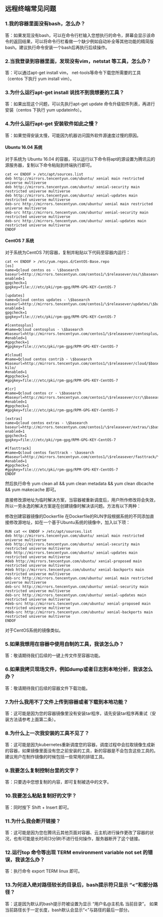 ## 远程终端常见问题

### 1.我的容器里面没有bash，怎么办？
答：如果发现没有bash，可以在命令行栏输入您想执行的命令，屏幕会显示该命令的返回结果，可以将命令行栏看做一个缺少例如自动补全等其他功能的精简版bash。建议执行命令安装一个bash后再执行后续操作。

### 2.当我登录到容器里面，发现没有vim，netstat 等工具，怎么办？
答：可以通过apt-get install vim， net-tools等命令下载您所需要的工具（centos 下执行 yum install vim）。

### 3.为什么运行apt-get install 说找不到我想要的工具？
答：如果出现这个问题，可以先执行apt-get update 命令升级软件列表，再进行安装（centos 下执行 yum updateinfo）。

### 4.为什么运行apt-get 安装软件如此之慢？
答：如果觉得安装太慢，可能因为机器访问国外软件源速度过慢的原因。

#### Ubuntu 16.04 系统
对于系统为 Ubuntu 16.04 的容器，可以运行以下命令将apt的源设置为腾讯云的源服务器，复制以下命令粘贴到终端执行即可。
```shell
cat << ENDOF > /etc/apt/sources.list
deb http://mirrors.tencentyun.com/ubuntu/ xenial main restricted universe multiverse
deb http://mirrors.tencentyun.com/ubuntu/ xenial-security main restricted universe multiverse
deb http://mirrors.tencentyun.com/ubuntu/ xenial-updates main restricted universe multiverse
deb-src http://mirrors.tencentyun.com/ubuntu/ xenial main restricted universe multiverse
deb-src http://mirrors.tencentyun.com/ubuntu/ xenial-security main restricted universe multiverse
deb-src http://mirrors.tencentyun.com/ubuntu/ xenial-updates main restricted universe multiverse
ENDOF
```

#### CentOS 7 系统
对于系统为CentOS 7的容器，复制并粘贴以下代码至容器内运行：
```shell
cat << ENDOF > /etc/yum.repos.d/CentOS-Base.repo
[os]
name=Qcloud centos os - \$basearch
baseurl=http://mirrors.tencentyun.com/centos1/\$releasever/os/\$basearch/
enabled=1
gpgcheck=1
gpgkey=file:///etc/pki/rpm-gpg/RPM-GPG-KEY-CentOS-7

[updates]
name=Qcloud centos updates - \$basearch
baseurl=http://mirrors.tencentyun.com/centos1/\$releasever/updates/\$basearch/
enabled=1
gpgcheck=1
gpgkey=file:///etc/pki/rpm-gpg/RPM-GPG-KEY-CentOS-7

#[centosplus]
#name=Qcloud centosplus - \$basearch
#baseurl=http://mirrors.tencentyun.com/centos1/\$releasever/centosplus/\$basearch/
#enabled=1
#gpgcheck=1
#gpgkey=file:///etc/pki/rpm-gpg/RPM-GPG-KEY-CentOS-7

#[cloud]
#name=Qcloud centos contrib - \$basearch
#baseurl=http://mirrors.tencentyun.com/centos1/\$releasever/cloud/$basearch/openstack-kilo/
#enabled=1
#gpgcheck=1
#gpgkey=file:///etc/pki/rpm-gpg/RPM-GPG-KEY-CentOS-7

#[cr]
#name=Qcloud centos cr - \$basearch
#baseurl=http://mirrors.tencentyun.com/centos1/\$releasever/cr/\$basearch/
#enabled=1
#gpgcheck=1
#gpgkey=file:///etc/pki/rpm-gpg/RPM-GPG-KEY-CentOS-7

[extras]
name=Qcloud centos extras - \$basearch
baseurl=http://mirrors.tencentyun.com/centos1/\$releasever/extras/\$basearch/
enabled=1
gpgcheck=1
gpgkey=file:///etc/pki/rpm-gpg/RPM-GPG-KEY-CentOS-7

#[fasttrack]
#name=Qcloud centos fasttrack - \basearch
#baseurl=http://mirrors.tencentyun.com/centos1/\$releasever/fasttrack/\$basearch/
#enabled=1
#gpgcheck=1
#gpgkey=file:///etc/pki/rpm-gpg/RPM-GPG-KEY-CentOS-7
ENDOF
```
然后执行命令
yum clean all && yum clean metadata && yum clean dbcache && yum makecache
即可。

直接修改源地址为临时解决方案，当容器被重新调度后，用户所作修改将会失效，所以一劳永逸的解决方案是在创建镜像时解决该问题。方法有以下两种：

修改创建容器镜像的Dockerfile
在Dockerfile的RUN字段根据系统的不同添加直接修改源地址，如在一个基于Ubuntu系统的镜像中，加入以下项：

```shell
RUN cat << ENDOF > /etc/apt/sources.list
deb http://mirrors.tencentyun.com/ubuntu/ xenial main restricted universe multiverse
deb http://mirrors.tencentyun.com/ubuntu/ xenial-security main restricted universe multiverse
deb http://mirrors.tencentyun.com/ubuntu/ xenial-updates main restricted universe multiverse
#deb http://mirrors.tencentyun.com/ubuntu/ xenial-proposed main restricted universe multiverse
#deb http://mirrors.tencentyun.com/ubuntu/ xenial-backports main restricted universe multiverse
deb-src http://mirrors.tencentyun.com/ubuntu/ xenial main restricted universe multiverse
deb-src http://mirrors.tencentyun.com/ubuntu/ xenial-security main restricted universe multiverse
deb-src http://mirrors.tencentyun.com/ubuntu/ xenial-updates main restricted universe multiverse
#deb-src http://mirrors.tencentyun.com/ubuntu/ xenial-proposed main restricted universe multiverse
#deb-src http://mirrors.tencentyun.com/ubuntu/ xenial-backports main restricted universe multiverse
ENDOF
```

对于CentOS系统的镜像类似。


### 5.如果我想用在容器中使用自制的工具，我该怎么办？
答：敬请期待我们后续的一键上传文件至容器功能。

### 6.如果我拷贝现场文件，例如dump或者日志到本地分析，我该怎么办？
答：敬请期待我们后续的容器文件下载功能。

### 7.为什么我用不了文件上传到容器或者下载到本地功能？
答：这可能是因为您的容器镜像里没有安装tar程序，请先安装tar程序再重试（安装方法请参考上面第二条）。

### 8.为什么上一次我安装的工具不见了？
答：这可能是因为kubernetes重新调度您的容器，调度过程中会拉取镜像生成新的容器，如果镜像里面没有您之前安装的工具，新的容器是不会包含这些工具的。建议用户在制作镜像的时候包括一些常用的排错工具。

### 9.我要怎么复制控制台里的文字？
答：只要选中您想复制的内容，即可复制被选中的文字。

### 10.我要怎么粘贴复制好的文字？
答：同时按下 Shift + Insert 即可。

### 11.为什么我会断开链接？
答：这可能是因为您在腾讯云其他页面对容器、云主机进行操作更改了容器的状况，也有可能是长时间(3分钟)不进行任何操作，服务器断开了这个链接。

### 12.运行top 命令等出现 TERM environment variable not set 的错误，我该怎么办？
答：执行命令 export TERM linux 即可。

### 13.为何进入绝对路径较长的目录后，bash提示符只显示 “<”和部分路径？
答：这是因为默认的bash提示符被设置为显示 “用户名@主机名 当前目录”。 如果当前路径长于一定长度，bash默认会显示“<”与路径的最后一部分。
